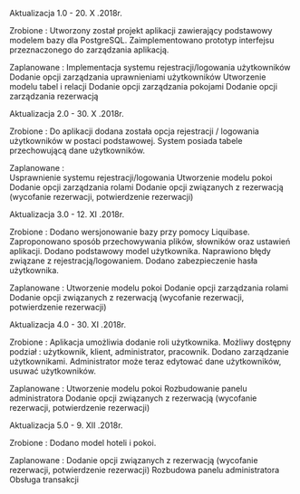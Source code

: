 Aktualizacja 1.0 -  20. X .2018r.

Zrobione :
Utworzony został projekt aplikacji zawierający podstawowy modelem bazy dla PostgreSQL. 
Zaimplementowano prototyp interfejsu przeznaczonego do zarządzania aplikacją.

Zaplanowane : 
Implementacja systemu rejestracji/logowania użytkowników
Dodanie opcji zarządzania uprawnieniami użytkowników 
Utworzenie modelu tabel i relacji
Dodanie opcji zarządzania pokojami
Dodanie opcji zarządzania rezerwacją  

Aktualizacja 2.0 -  30. X .2018r.

Zrobione :
Do aplikacji dodana została opcja rejestracji / logowania użytkowników w postaci podstawowej. 
System posiada tabele przechowującą dane użytkowników. 

Zaplanowane :  
Usprawnienie systemu rejestracji/logowania 
Utworzenie modelu pokoi 
Dodanie opcji zarządzania rolami 
Dodanie opcji związanych z rezerwacją (wycofanie rezerwacji, potwierdzenie rezerwacji)

Aktualizacja 3.0 -  12. XI .2018r.

Zrobione :
Dodano wersjonowanie bazy przy pomocy Liquibase. 
Zaproponowano sposób przechowywania plików, słowników oraz ustawień aplikacji. 
Dodano podstawowy model użytkownika. Naprawiono błędy związane z rejestracją/logowaniem. 
Dodano zabezpieczenie hasła użytkownika.

Zaplanowane : 
Utworzenie modelu pokoi 
Dodanie opcji zarządzania rolami 
Dodanie opcji związanych z rezerwacją (wycofanie rezerwacji, potwierdzenie rezerwacji)



Aktualizacja 4.0 -  30. XI .2018r.

Zrobione :
Aplikacja umożliwia dodanie roli użytkownika. 
Możliwy dostępny podział  : użytkownik, klient, administrator, pracownik.
Dodano zarządzanie użytkownikami. 
Administrator może teraz edytować dane użytkowników, usuwać użytkowników. 

Zaplanowane :
Utworzenie modelu pokoi 
Rozbudowanie panelu administratora
Dodanie opcji związanych z rezerwacją (wycofanie rezerwacji, potwierdzenie rezerwacji)

Aktualizacja 5.0 -  9. XII .2018r.

Zrobione :
Dodano model hoteli i pokoi. 

Zaplanowane :
Dodanie opcji związanych z rezerwacją (wycofanie rezerwacji, potwierdzenie rezerwacji)
Rozbudowa panelu administratora
Obsługa transakcji
